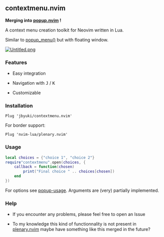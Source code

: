 contextmenu.nvim
----------------

**Merging into [popup.nvim](https://github.com/nvim-lua/popup.nvim) !**

A context menu creation toolkit for Neovim written in Lua.

Similar to [popup_menu()](https://vimhelp.org/popup.txt.html#popup_menu%28%29) but with floating window.

[![Untitled.png](https://i.postimg.cc/h4xbjysf/Untitled.png)](https://postimg.cc/YjrmDxJH)

### Features

* Easy integration

* Navigation with <kbd>J</kbd> / <kbd>K</kbd>

* Customizable

### Installation

```vim
Plug 'jbyuki/contextmenu.nvim'
```

For border support:

```vim
Plug 'nvim-lua/plenary.nvim'
```

### Usage

```lua
local choices = {"choice 1", "choice 2"}
require"contextmenu".open(choices, {
	callback = function(chosen) 
		print("Final choice " .. choices[chosen])
	end
})
```

For options see [popup-usage](https://vimhelp.org/popup.txt.html#popup-usage).
Arguments are (very) partially implemented.

### Help

* If you encounter any problems, please feel free to open an Issue

* To my knowledge this kind of functionnality is not present in [plenary.nvim](https://github.com/nvim-lua/plenary.nvim) maybe have something like this merged in the future?

